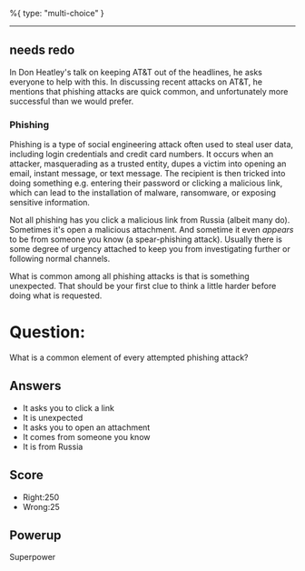 %{
 type: "multi-choice"
}

---
## needs redo

In Don Heatley's talk on keeping AT&T out of the headlines,
he asks everyone to help with this.
In discussing recent attacks on AT&T, he mentions that phishing
attacks are quick common, and unfortunately
more successful than we would prefer.

### Phishing

Phishing is a type of social engineering attack
often used to steal user data,
including login credentials and credit card numbers.
It occurs when an attacker, masquerading as a trusted entity,
dupes a victim into opening an email, instant message,
or text message.
The recipient is then tricked into
doing something e.g. entering their password
or clicking a malicious link,
which can lead to the installation of malware,
ransomware, or exposing sensitive information.

Not all phishing has you click a malicious link from Russia
(albeit many do).
Sometimes it's open a malicious attachment.
And sometime it even *appears* to be from someone you know
(a spear-phishing attack).
Usually there is some degree of urgency attached
to keep you from investigating further
or following normal channels.

What is common among all phishing attacks is
that is something unexpected.
That should be your first clue to think a little harder
before doing what is requested.



# Question:
What is a common element of every attempted phishing attack?

## Answers
- It asks you to click a link
- It is unexpected
- It asks you to open an attachment
- It comes from someone you know
- It is from Russia

## Score
- Right:250
- Wrong:25

## Powerup
Superpower
